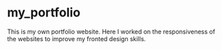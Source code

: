 # my_portfolio
This is my own portfolio website. Here I worked on the responsiveness of the websites to improve my fronted design skills.
